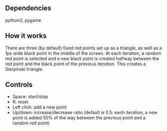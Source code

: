 ## Dependencies
python3, pygame

## How it works
There are three (by default) fixed red points set up as a triangle, as well as a 1px wide black point in the middle of the screen. 
At each iteration, a random red point is selected and a new black point is created halfway between the red point and the black point of the previous iteration. This creates a Sierpinski triangle.

## Controls

* Space: start/stop
* R: reset
* Left click: add a new point
* Up/down: increase/decrease ratio (default is 0.5: each iteration, a new point is added 50% of the way between the previous point and a random red point)
